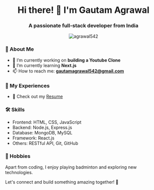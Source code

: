 
<h1 align="center">Hi there! 👋 I'm Gautam Agrawal</h1>
<h3 align="center">A passionate full-stack developer from India</h3>

<p align="center"> 
  <img src="https://komarev.com/ghpvc/?username=agrawal542&label=Profile%20views&color=0e75b6&style=flat" alt="agrawal542" />
</p>

### 🚀 About Me

- 🌱 I’m currently working on **building a Youtube Clone**
- 🔭 I’m currently learning **Next.js**
- 📫 How to reach me: **gautamagrawal542@gmail.com**

### 📄 My Experiences

- 💼 Check out my [Resume](https://drive.google.com/file/d/1IE_BgorSGKDjPHXW_XhXEXSTeoGZA8Eq/view?usp=sharing)

### 🛠️ Skills

- Frontend: HTML, CSS, JavaScript
- Backend: Node.js, Express.js
- Database: MongoDB, MySQL
- Framework: React.js
- Others: RESTful API, Git, GitHub

### 🏸 Hobbies

Apart from coding, I enjoy playing badminton and exploring new technologies.

Let's connect and build something amazing together! 🚀
